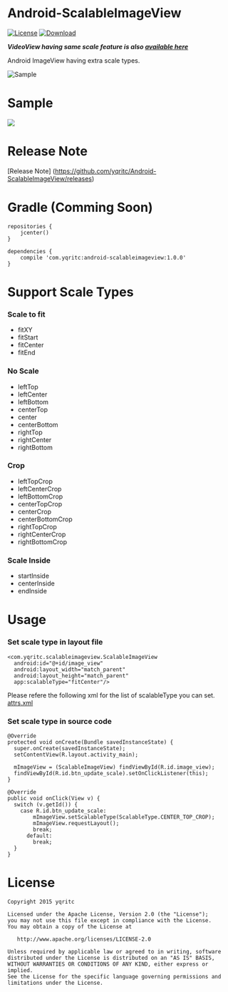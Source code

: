 # Android-ScalableImageView
[![License](https://img.shields.io/badge/license-Apache%202-blue.svg)](https://www.apache.org/licenses/LICENSE-2.0)
[![Download](https://api.bintray.com/packages/yqritc/maven/android-scalableimageview/images/download.svg)](https://bintray.com/yqritc/maven/android-scalableimageview/_latestVersion)

*__VideoView having same scale feature is also [available here](https://github.com/yqritc/Android-ScalableVideoView)__*  

Android ImageView having extra scale types.

![Sample](/sample/sample.gif)

# Sample 
<a href="https://play.google.com/store/apps/details?id=com.yqritc.scalableimageview.sample"><img src="http://developer.android.com/images/brand/en_app_rgb_wo_60.png"/></a>

# Release Note

[Release Note] (https://github.com/yqritc/Android-ScalableImageView/releases)

# Gradle (Comming Soon)
```
repositories {
    jcenter()
}

dependencies {
    compile 'com.yqritc:android-scalableimageview:1.0.0'
}
```

# Support Scale Types  

### Scale to fit 
- fitXY
- fitStart
- fitCenter
- fitEnd

### No Scale
- leftTop
- leftCenter
- leftBottom
- centerTop
- center
- centerBottom
- rightTop
- rightCenter
- rightBottom

### Crop
- leftTopCrop
- leftCenterCrop
- leftBottomCrop
- centerTopCrop
- centerCrop
- centerBottomCrop
- rightTopCrop
- rightCenterCrop
- rightBottomCrop

### Scale Inside
- startInside
- centerInside
- endInside


# Usage

### Set scale type in layout file
```
<com.yqritc.scalableimageview.ScalableImageView
  android:id="@+id/image_view"
  android:layout_width="match_parent"
  android:layout_height="match_parent"
  app:scalableType="fitCenter"/>
```
Please refere the following xml for the list of scalableType you can set.  
[attrs.xml](https://github.com/yqritc/Android-ScalableImageView/blob/master/library/src/main/res/values/attrs.xml)

### Set scale type in source code
```
@Override
protected void onCreate(Bundle savedInstanceState) {
  super.onCreate(savedInstanceState);
  setContentView(R.layout.activity_main);
  
  mImageView = (ScalableImageView) findViewById(R.id.image_view);
  findViewById(R.id.btn_update_scale).setOnClickListener(this);
}

@Override
public void onClick(View v) {
  switch (v.getId()) {
    case R.id.btn_update_scale:
        mImageView.setScalableType(ScalableType.CENTER_TOP_CROP);
        mImageView.requestLayout();
        break;
      default:
        break;
  }
}
```


# License
```
Copyright 2015 yqritc

Licensed under the Apache License, Version 2.0 (the "License");
you may not use this file except in compliance with the License.
You may obtain a copy of the License at

   http://www.apache.org/licenses/LICENSE-2.0

Unless required by applicable law or agreed to in writing, software
distributed under the License is distributed on an "AS IS" BASIS,
WITHOUT WARRANTIES OR CONDITIONS OF ANY KIND, either express or implied.
See the License for the specific language governing permissions and
limitations under the License.
